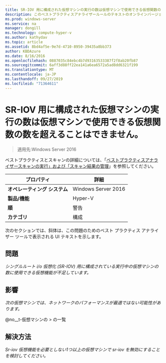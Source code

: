 ```yaml
---
title: SR-IOV 用に構成された仮想マシンの実行の数は仮想マシンで使用できる仮想関数の数を超えることはできません。
description: このベストプラクティスアナライザールールのテキストのオンラインバージョン。
ms.prod: windows-server
ms.service: na
manager: dongill
ms.technology: compute-hyper-v
ms.author: kathydav
ms.topic: article
ms.assetid: 8bd4af5e-9e7d-4710-8950-39435a8bb373
author: KBDAzure
ms.date: 8/16/2016
ms.openlocfilehash: 0887035c84ebc4b7d93163533387f2f8ab20fb87
ms.sourcegitcommit: 6aff3d88ff22ea141a6ea6572a5ad8dd6321f199
ms.translationtype: MT
ms.contentlocale: ja-JP
ms.lasthandoff: 09/27/2019
ms.locfileid: "71364611"
---
```

# <a name="the-number-of-running-virtual-machines-configured-for-sr-iov-should-not-exceed-the-number-of-virtual-functions-available-to-the-virtual-machines"></a>SR-IOV 用に構成された仮想マシンの実行の数は仮想マシンで使用できる仮想関数の数を超えることはできません。

>適用先:Windows Server 2016

ベストプラクティスとスキャンの詳細については、「[ベストプラクティスアナライザースキャンの実行」および「スキャン結果の管理](https://go.microsoft.com/fwlink/p/?LinkID=223177)」を参照してください。  
  
|プロパティ|詳細|  
|-|-|  
|**オペレーティング システム**|Windows Server 2016|  
|**製品/機能**|Hyper-V|  
|**順**|警告|  
|**カテゴリ**|構成|  
  
次のセクションでは、斜体は、この問題のためのベスト プラクティス アナライザー ツールで表示される UI テキストを示します。  
  
## <a name="issue"></a>問題  
*シングルルート i/o 仮想化 (SR-IOV) 用に構成されている実行中の仮想マシンの数に使用できる仮想機能が不足しています。*  
  
## <a name="impact"></a>影響  
*次の仮想マシンでは、ネットワークのパフォーマンスが最適ではない可能性があります。*  
   
@no__t-仮想マシンの > の一覧  
  
## <a name="resolution"></a>解決方法  
*Sr-iov 仮想機能を必要としない1つ以上の仮想マシンで sr-iov を無効にすることを検討してください。*  
  


